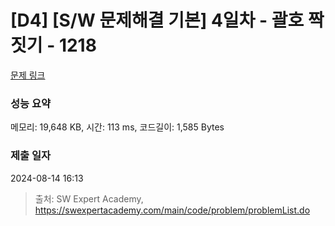 # [D4] [S/W 문제해결 기본] 4일차 - 괄호 짝짓기 - 1218 

[문제 링크](https://swexpertacademy.com/main/code/problem/problemDetail.do?contestProbId=AV14eWb6AAkCFAYD) 

### 성능 요약

메모리: 19,648 KB, 시간: 113 ms, 코드길이: 1,585 Bytes

### 제출 일자

2024-08-14 16:13



> 출처: SW Expert Academy, https://swexpertacademy.com/main/code/problem/problemList.do